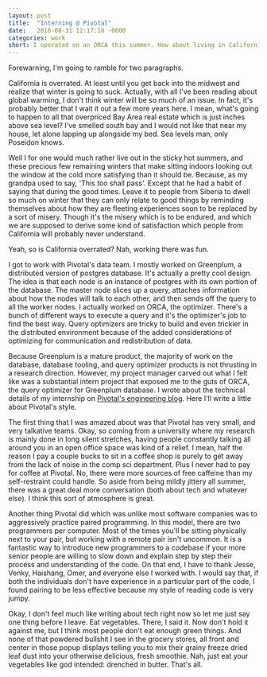 ```yaml
---
layout: post
title:  "Interning @ Pivotal"
date:   2016-08-31 12:17:18 -0600
categories: work
short: I operated on an ORCA this summer. How about living in California, is it overrated?
---
```

Forewarning, I'm going to ramble for two paragraphs.

California is overrated. At least until you get back into the midwest and realize that winter is going to suck. Actually, with all I've been reading about global warming, I don't think winter will be so much of an issue. In fact, it's probably better that I wait it out a few more years here. I mean, what's going to happen to all that overpriced Bay Area real estate which is just inches above sea level? I've smelled south bay and I would not like that near my house, let alone lapping up alongside my bed. Sea levels man, only Poseidon knows.

Well I for one would much rather live out in the sticky hot summers, and these precious few remaining winters that make sitting indoors looking out the window at the cold more satisfying than it should be. Because, as my grandpa used to say, 'This too shall pass'. Except that he had a habit of saying that during the good times. Leave it to people from Siberia to dwell so much on winter that they can only relate to good things by reminding themselves about how they are fleeting experiences soon to be replaced by a sort of misery. Though it's the misery which is to be endured, and which we are supposed to derive some kind of satisfaction which people from California will probably never understand.

Yeah, so is California overrated? Nah, working there was fun.

I got to work with Pivotal's data team. I mostly worked on Greenplum, a distributed version of postgres database. It's actually a pretty cool design. The idea is that each node is an instance of postgres with its own portion of the database. The master node slices up a query, attaches information about how the nodes will talk to each other, and then sends off the query to all the worker nodes. I actually worked on ORCA, the optimizer. There's a bunch of different ways to execute a query and it's the optimizer's job to find the best way. Query optimizers are tricky to build and even trickier in the distributed environment because of the added considerations of optimizing for communication and redistribution of data.

Because Greenplum is a mature product, the majority of work on the database, database tooling, and query optimizer products is not thrusting in a research direction. However, my project manager carved out what I felt like was a substantial intern project that exposed me to the guts of ORCA, the query optimizer for Greenplum database. I wrote about the technical details of my internship on [Pivotal's engineering blog](http://engineering.pivotal.io/post/making-ORCA-smarter/). Here I'll write a little about Pivotal's style.

The first thing that I was amazed about was that Pivotal has very small, and very talkative teams. Okay, so coming from a university where my research is mainly done in long silent stretches, having people constantly talking all around you in an open office space was kind of a relief. I mean, half the reason I pay a couple bucks to sit in a coffee shop is purely to get away from the lack of noise in the comp sci department. Plus I never had to pay for coffee at Pivotal. No, there were more sources of free caffeine than my self-restraint could handle. So aside from being mildly jittery all summer, there was a great deal more conversation (both about tech and whatever else). I think this sort of atmosphere is great.

Another thing Pivotal did which was unlike most software companies was to aggressively practice paired programming. In this model, there are two programmers per computer. Most of the times you'll be sitting physically next to your pair, but working with a remote pair isn't uncommon. It is a fantastic way to introduce new programmers to a codebase if your more senior people are willing to slow down and explain step by step their process and understanding of the code. On that end, I have to thank Jesse, Venky, Haishang, Omer, and everyone else I worked with. I would say that, if both the individuals don't have experience in a particular part of the code, I found pairing to be less effective because my style of reading code is very jumpy. 

Okay, I don't feel much like writing about tech right now so let me just say one thing before I leave. Eat vegetables. There, I said it. Now don't hold it against me, but I think most people don't eat enough green things. And none of that powdered bullshit I see in the grocery stores, all front and center in those popup displays telling you to mix their grainy freeze dried leaf dust into your otherwise delicious, fresh smoothie. Nah, just eat your vegetables like god intended: drenched in butter. That's all.
